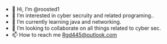 - 👋 Hi, I’m @roosted1
- 👀 I’m interested in cyber secruity and related programing..
- 🌱 I’m currently learning java and networking.
- 💞️ I’m looking to collaborate on all things related to cyber sec.
- 📫 How to reach me Rgd445@outlook.com

<!---
roosted1/roosted1 is a ✨ special ✨ repository because its `README.md` (this file) appears on your GitHub profile.
You can click the Preview link to take a look at your changes.
--->
